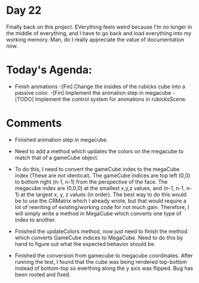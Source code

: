 # Day 22 
Finally back on this project. EVerything feels weird because I'm no longer in the middle of everything, and I have to go back and load everything into my working memory. 
Man, do I really appreciate the value of documentation now. 

# Today's Agenda: 
- Finish animations 
	-[Fin] Change the insides of the rubicks cube into a passive color. 
	-[Fin] Implement the animation step in megacube
	-[TODO] Implement the control system for animations in rubicksScene.

# Comments
- Finished animation step in megacube.
- Need to add a method which updates the colors on the megacube to match that of a gameCube object. 
- To do this, I need to convert the gameCube index to the megaCube index (These are not identical). The gameCube indices are top left (0,0) to bottom right (n-1, n-1) from the perspective of the face. The megacube index are (0,0,0) at the smallest x,y,z values, and (n-1, n-1, n-1) at the largest x, y, z values (in order). The best way to do this would be to use the CRMatrix which I already wrote, but that would require a lot of rewriting of existing/working code for not much gain. Therefore, I will simply write a method in MegaCube which converts one type of index to another. 

- Finished the updateColors method, now just need to finish the method which converts GameCube indices to MegaCube. Need to do this by hand to figure out what the expected behavior should be. 

- Finished the conversion from gamecube to megacube coordinates. After running the test, I found that the cube was being rendered top-bottom instead of bottom-top so everthing along the y axis was flipped. Bug has been rooted and fixed.